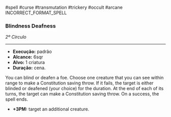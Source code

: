 #spell #curse #transmutation #trickery #occult #arcane 
INCORRECT_FORMAT_SPELL
### Blindness Deafness
*2º Círculo*
___
- **Execução:** padrão
- **Alcance:** 6sqr
- **Alvo:** 1 criatura
- **Duração:** cena.

You can blind or deafen a foe. Choose one creature that you can see within range to make a Constitution saving throw. If it fails, the target is either blinded or deafened (your choice) for the duration. At the end of each of its turns, the target can make a Constitution saving throw. On a success, the spell ends. 

- **+3PM:** target an additional creature.
